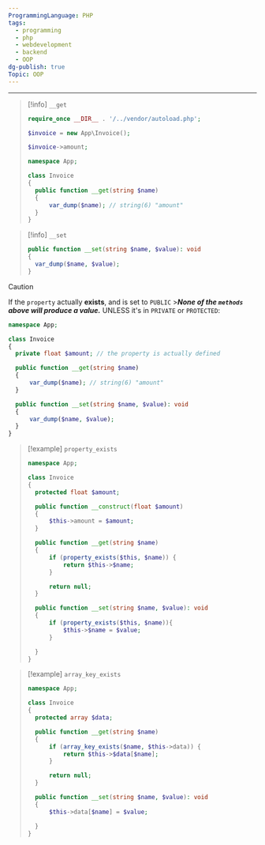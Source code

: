 ```yaml
---
ProgrammingLanguage: PHP
tags:
  - programming
  - php
  - webdevelopment
  - backend
  - OOP
dg-publish: true
Topic: OOP
---
```


---

> [!info] `__get`
>
> ```php
> require_once __DIR__ . '/../vendor/autoload.php';
>
> $invoice = new App\Invoice();
>
> $invoice->amount;
> ```
>
> ```php
> namespace App;
>
> class Invoice
> {
> 	public function __get(string $name)
> 	{
> 		var_dump($name); // string(6) "amount"
> 	}
> }
> ```

> [!info] `__set`
>
> ```php
> public function __set(string $name, $value): void
> {
> 	var_dump($name, $value);
> }
> ```

> [!caution]
> If the `property` actually **exists**, and is set to `PUBLIC` >**_None of the `methods` above will produce a value._**
> UNLESS it's in `PRIVATE` or `PROTECTED`:
>
> ```php
> namespace App;
>
> class Invoice
> {
> 	private float $amount; // the property is actually defined
>
> 	public function __get(string $name)
> 	{
> 		var_dump($name); // string(6) "amount"
> 	}
>
> 	public function __set(string $name, $value): void
> 	{
> 		var_dump($name, $value);
> 	}
> }
> ```

> [!example] `property_exists`
>
> ```php
> namespace App;
>
> class Invoice
> {
> 	protected float $amount;
>
> 	public function __construct(float $amount)
> 	{
> 		$this->amount = $amount;
> 	}
>
> 	public function __get(string $name)
> 	{
> 		if (property_exists($this, $name)) {
> 			return $this->$name;
> 		}
>
> 		return null;
> 	}
>
> 	public function __set(string $name, $value): void
> 	{
> 		if (property_exists($this, $name)){
> 			$this->$name = $value;
> 		}
>
> 	}
> }
> ```

> [!example] `array_key_exists`
>
> ```php
> namespace App;
>
> class Invoice
> {
> 	protected array $data;
>
> 	public function __get(string $name)
> 	{
> 		if (array_key_exists($name, $this->data)) {
> 			return $this->$data[$name];
> 		}
>
> 		return null;
> 	}
>
> 	public function __set(string $name, $value): void
> 	{
> 		$this->data[$name] = $value;
>
> 	}
> }
> ```
